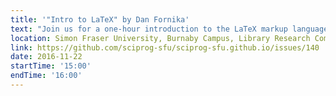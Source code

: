 ```yaml
---
title: '"Intro to LaTeX" by Dan Fornika'
text: "Join us for a one-hour introduction to the LaTeX markup language."
location: Simon Fraser University, Burnaby Campus, Library Research Commons
link: https://github.com/sciprog-sfu/sciprog-sfu.github.io/issues/140
date: 2016-11-22
startTime: '15:00'
endTime: '16:00'
---
```

